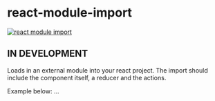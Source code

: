 # react-module-import

[![react module import][npm-badge]][npm]
## IN DEVELOPMENT

Loads in an external module into your react project. The import should include the component itself, a reducer and the actions.

Example below:
...

[npm-badge]: https://img.shields.io/npm/v/react-module-import.png?style=flat-square
[npm]: https://www.npmjs.org/package/react-module-import


